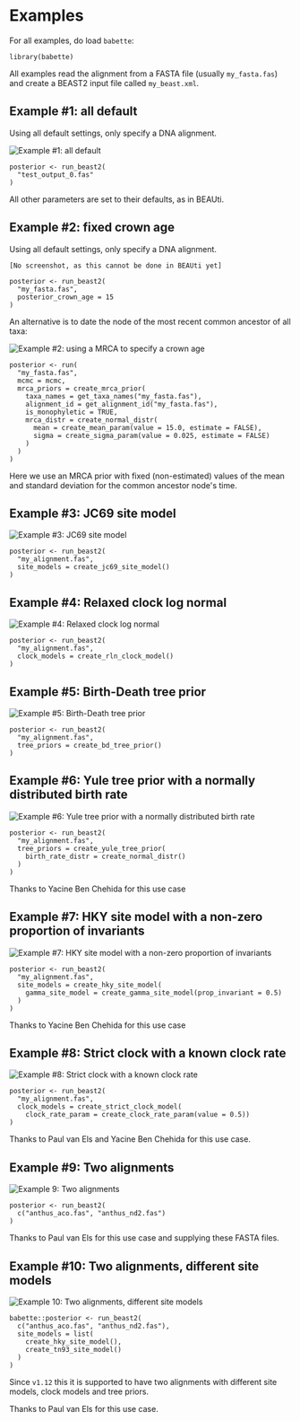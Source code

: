 # Examples

For all examples, do load `babette`:

```
library(babette)
```

All examples read the alignment from a FASTA file (usually `my_fasta.fas`) 
and create a BEAST2 input file called `my_beast.xml`.

## Example #1: all default

Using all default settings, only specify a DNA alignment.

![Example #1: all default](all_default.png)

```
posterior <- run_beast2(
  "test_output_0.fas"
)
```

All other parameters are set to their defaults, as in BEAUti.

## Example #2: fixed crown age

Using all default settings, only specify a DNA alignment.

```
[No screenshot, as this cannot be done in BEAUti yet]
```

```
posterior <- run_beast2(
  "my_fasta.fas",
  posterior_crown_age = 15
)
```

An alternative is to date the node of the most recent common ancestor
of all taxa:

![Example #2: using a MRCA to specify a crown age](mrca_crown_age.png)

```{r example_2_mrca, cache=FALSE}
posterior <- run(
  "my_fasta.fas",
  mcmc = mcmc,
  mrca_priors = create_mrca_prior(
    taxa_names = get_taxa_names("my_fasta.fas"),
    alignment_id = get_alignment_id("my_fasta.fas"),
    is_monophyletic = TRUE,
    mrca_distr = create_normal_distr(
      mean = create_mean_param(value = 15.0, estimate = FALSE),
      sigma = create_sigma_param(value = 0.025, estimate = FALSE)
    )
  )
)
```

Here we use an MRCA prior with fixed (non-estimated) values of the mean
and standard deviation for the common ancestor node's time.


## Example #3: JC69 site model

![Example #3: JC69 site model](jc69_2_4.png)

```
posterior <- run_beast2(
  "my_alignment.fas",
  site_models = create_jc69_site_model()
)
```

## Example #4: Relaxed clock log normal

![Example #4: Relaxed clock log normal](rln_2_4.png)

```{r example_4}
posterior <- run_beast2(
  "my_alignment.fas",
  clock_models = create_rln_clock_model()
)
```

## Example #5: Birth-Death tree prior

![Example #5: Birth-Death tree prior](bd_2_4.png)

```{r example_5}
posterior <- run_beast2(
  "my_alignment.fas",
  tree_priors = create_bd_tree_prior() 
)
```

## Example #6: Yule tree prior with a normally distributed birth rate

![Example #6: Yule tree prior with a normally distributed birth rate](birth_rate_normal_2_4.png)

```{r example_6}
posterior <- run_beast2(
  "my_alignment.fas",
  tree_priors = create_yule_tree_prior(
    birth_rate_distr = create_normal_distr()
  ) 
)
```

Thanks to Yacine Ben Chehida for this use case

## Example #7: HKY site model with a non-zero proportion of invariants

![Example #7: HKY site model with a non-zero proportion of invariants](hky_prop_invariant_0_5_2_4.png)

```{r example_7}
posterior <- run_beast2(
  "my_alignment.fas",
  site_models = create_hky_site_model(
    gamma_site_model = create_gamma_site_model(prop_invariant = 0.5)
  )
)
```

Thanks to Yacine Ben Chehida for this use case

## Example #8: Strict clock with a known clock rate

![Example #8: Strict clock with a known clock rate](strict_clock_rate_0_5_2_4.png)

```{r example_8}
posterior <- run_beast2(
  "my_alignment.fas",
  clock_models = create_strict_clock_model(
    clock_rate_param = create_clock_rate_param(value = 0.5)) 
)
```

Thanks to Paul van Els and Yacine Ben Chehida for this use case.

## Example #9: Two alignments

![Example 9: Two alignments](anthus_2_4.png)

```{r example_9}
posterior <- run_beast2(
  c("anthus_aco.fas", "anthus_nd2.fas")
)
```

Thanks to Paul van Els for this use case and supplying these FASTA files.

## Example #10: Two alignments, different site models

![Example 10: Two alignments, different site models](aco_hky_nd2_tn93.png)

```{r example_10}
babette::posterior <- run_beast2(
  c("anthus_aco.fas", "anthus_nd2.fas"),
  site_models = list(
    create_hky_site_model(), 
    create_tn93_site_model()
  )
)
```

Since `v1.12` this it is supported to have two alignments with different site models, clock models and tree priors.

Thanks to Paul van Els for this use case.

